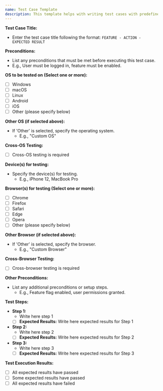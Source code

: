 ```yaml
---
name: Test Case Template
description: This template helps with writing test cases with predefined steps and expectations.
---
```


**Test Case Title:**
- Enter the test case title following the format: `FEATURE - ACTION - EXPECTED RESULT`

**Preconditions:**
- List any preconditions that must be met before executing this test case.
- E.g., User must be logged in, feature must be enabled.

**OS to be tested on (Select one or more):**
- [ ] Windows
- [ ] macOS
- [ ] Linux
- [ ] Android
- [ ] iOS
- [ ] Other (please specify below)

**Other OS (if selected above):**
- If 'Other' is selected, specify the operating system.
  - E.g., "Custom OS"

**Cross-OS Testing:**
- [ ] Cross-OS testing is required

**Device(s) for testing:**
- Specify the device(s) for testing.
  - E.g., iPhone 12, MacBook Pro

**Browser(s) for testing (Select one or more):**
- [ ] Chrome
- [ ] Firefox
- [ ] Safari
- [ ] Edge
- [ ] Opera
- [ ] Other (please specify below)

**Other Browser (if selected above):**
- If 'Other' is selected, specify the browser.
  - E.g., "Custom Browser"

**Cross-Browser Testing:**
- [ ] Cross-browser testing is required

**Other Preconditions:**
- List any additional preconditions or setup steps.
  - E.g., Feature flag enabled, user permissions granted.

**Test Steps:**
- **Step 1:**
  - Write here step 1
  - [ ] **Expected Results:** Write here expected results for Step 1

- **Step 2:**
  - Write here step 2
  - [ ] **Expected Results:** Write here expected results for Step 2

- **Step 3:**
  - Write here step 3
  - [ ] **Expected Results:** Write here expected results for Step 3

  <!-- Add more steps as needed following the same format. -->

**Test Execution Results:**
- [ ] All expected results have passed
- [ ] Some expected results have passed
- [ ] All expected results have failed
